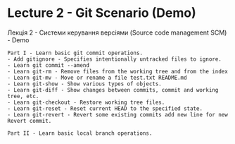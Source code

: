 # Lecture 2 - Git Scenario (Demo)
Лекція 2 - Системи керування версіями (Source code management SCM)​ - Demo

    Part I - Learn basic git commit operations.
    - Add gitignore - Specifies intentionally untracked files to ignore.
    - Learn git commit --amend 
    - Learn git-rm - Remove files from the working tree and from the index
    - Learn git-mv - Move or rename a file test.txt README.md
    - Learn git-show - Show various types of objects.
    - Learn git-diff - Show changes between commits, commit and working tree, etc.
    - Learn git-checkout - Restore working tree files.
    - Learn git-reset - Reset current HEAD to the specified state.
    - Learn git-revert - Revert some existing commits add new line for new Revert commit.

    Part II - Learn basic local branch operations.
    
    